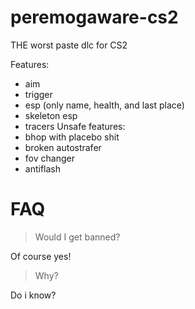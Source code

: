 # peremogaware-cs2

THE worst paste dlc for CS2

Features:
- aim
- trigger
- esp (only name, health, and last place)
- skeleton esp
- tracers
Unsafe features:
- bhop with placebo shit
- broken autostrafer
- fov changer
- antiflash

# FAQ
> Would I get banned?

Of course yes!
>Why?

Do i know?
